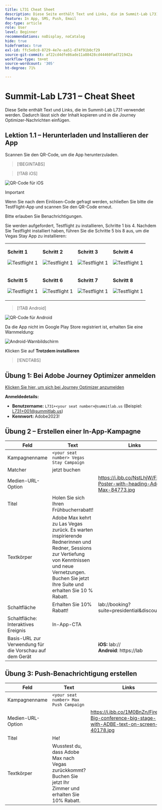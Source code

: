 ```yaml
---
title: L731 Cheat Sheet
description: Diese Seite enthält Text und Links, die im Summit-Lab L731 verwendet werden.
feature: In App, SMS, Push, Email
doc-type: article
role: User
level: Beginner
recommendations: noDisplay, noCatalog
hide: true
hidefromtoc: true
exl-id: ffc5e8c8-8729-4e7e-aa51-d74f91b0cf29
source-git-commit: af22cd4dfe86ade11a88428cd44460fad721942a
workflow-type: tm+mt
source-wordcount: '305'
ht-degree: 71%

---
```


# Summit-Lab L731 – Cheat Sheet

Diese Seite enthält Text und Links, die im Summit-Lab L731 verwendet werden. Dadurch lässt sich der Inhalt kopieren und in die Journey Optimizer-Nachrichten einfügen.

## Lektion 1.1 – Herunterladen und Installieren der App

Scannen Sie den QR-Code, um die App herunterzuladen.

>[!BEGINTABS]

>[!TAB iOS]

![QR-Code für iOS](/help/assets/lab731-ios-qr-code.png)

>[!IMPORTANT]
>
>Wenn Sie nach dem Einlösen-Code gefragt werden, schließen Sie bitte die TestFlight-App und scannen Sie den QR-Code erneut.
>
>Bitte erlauben Sie Benachrichtigungen.
>

Sie werden aufgefordert, Testflight zu installieren, Schritte 1 bis 4. Nachdem Sie Testflight installiert haben, führen Sie die Schritte 5 bis 8 aus, um die Vegas Stay App zu installieren:

<table>
<tr>
</tr>
<tr>
<td>
 <div>
      <p>
      <b>Schritt 1 </b>
      <p>
      <a>
        <img alt="Testflight 1" src="../assets/l731-ios-install/ios-install-1.png"/>
      </a>
      </div>
  </td>
  <td>
 <div>
      <p>
      <b>Schritt 2 </b>
      <p>
      <a>
        <img alt="Testflight 1" src="../assets/l731-ios-install/ios-install-2.PNG"/>
      </a>
      </div>
  </td>
  <td>
 <div>
      <p>
      <b>Schritt 3 </b>
      <p>
      <a>
        <img alt="Testflight 1" src="../assets/l731-ios-install/ios-install-3.PNG"/>
      </a>
      </div>
  </td>
  <td>
 <div>
      <p>
      <b>Schritt 4 </b>
      <p>
      <a>
        <img alt="Testflight 1" src="../assets/l731-ios-install/ios-install-4.PNG"/>
      </a>
      </div>
  </td>
  </tr>
  <tr>
<td>
 <div>
      <p>
      <b>Schritt 5 </b>
      <p>
      <a>
        <img alt="Testflight 1" src="../assets/l731-ios-install/ios-install-5.PNG"/>
      </a>
      </div>
  </td>
  <td>
 <div>
      <p>
      <a>
      <b>Schritt 6 </b>
      <p>
        <img alt="Testflight 1" src="../assets/l731-ios-install/ios-install-6.PNG"/>
      </a>
      </div>
  </td>
  <td>
 <div>
      <p>
      <a>
      <b>Schritt 7 </b>
      <p>
        <img alt="Testflight 1" src="../assets/l731-ios-install/ios-install-7.PNG"/>
      </a>
      </div>
  </td>
  <td>
 <div>
      <p>
      <a>
      <b>Schritt 8 </b>
      <p>
        <img alt="Testflight 1" src="../assets/l731-ios-install/ios-install-8.PNG"/>
      </a>
      </div>
  </td>
  </tr>
</table>

>[!TAB Android]

![QR-Code für Android](/help/assets/lab731-android-qr-code.png)

Da die App nicht im Google Play Store registriert ist, erhalten Sie eine Warnmeldung:

![Android-Warnbildschirm](/help/assets/lab731-install-android.png)

Klicken Sie auf **Trotzdem installieren**

>[!ENDTABS]

## Übung 1: Bei Adobe Journey Optimizer anmelden

[Klicken Sie hier, um sich bei Journey Optimizer anzumelden](https://experience.adobe.com/#/@techmarketingdemos/sname:summit-2023-ajo-lab/journey-optimizer/home)

**Anmeldedetails:**

* **Benutzername:** `L731+<your seat number>@summitlab.us` (Beispiel: L731+001@summitlab.us)
* **Kennwort:** Adobe2023!


## Übung 2 – Erstellen einer In-App-Kampagne

| Feld | Text | Links |
|----|----|----|
| Kampagnenname | `<your seat number> Vegas Stay Campaign` |  |
| Matcher | jetzt buchen |  |
| Medien-URL-Option |  | https://i.ibb.co/NstLhjW/Firefly-Poster-with-heading-Adobe-Max-84773.jpg |
| Titel | Holen Sie sich Ihren Frühbucherrabatt! |  |
| Textkörper | Adobe Max kehrt zu Las Vegas zurück. Es warten inspirierende Rednerinnen und Redner, Sessions zur Vertiefung von Kenntnissen und neue Vernetzungen. Buchen Sie jetzt Ihre Suite und erhalten Sie 10 % Rabatt. |  |
| Schaltfläche | Erhalten Sie 10% Rabatt! | lab://booking?suite=presidential&amp;discount=10 |
| Schaltfläche: Interaktives Ereignis | In-App-CTA |  |
| Basis-URL zur Verwendung für die Vorschau auf dem Gerät |  | **iOS:** lab:// <br>**Android**: https://lab |


## Übung 3: Push-Benachrichtigung erstellen

| Feld | Text | Links |
|----|----|----|
| Kampagnenname | `<your seat number> Max Push Campaign` |  |
| Medien-URL-Option |  | https://i.ibb.co/1M0BnZn/Firefly-Big-conference-big-stage-with-ADBE-text-on-screen-40178.jpg |
| Titel | He! |  |
| Textkörper | Wusstest du, dass Adobe Max nach Vegas zurückkommt? Buchen Sie jetzt Ihr Zimmer und erhalten Sie 10% Rabatt. |  |
